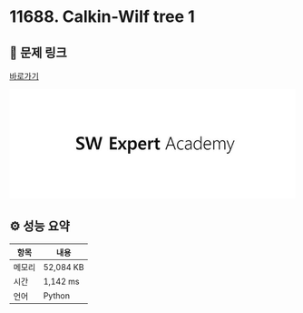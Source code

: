 # 11688. Calkin-Wilf tree 1

## 🔗 문제 링크

[바로가기](https://swexpertacademy.com/main/code/problem/problemDetail.do?contestProbId=AXgZSOn6ApIDFASW)

![SWEA 로고](../../images/swea.jpg)

## ⚙️ 성능 요약

| 항목   | 내용      |
| ------ | --------- |
| 메모리 | 52,084 KB |
| 시간   | 1,142 ms  |
| 언어   | Python    |
